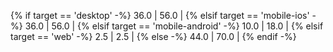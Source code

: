 {% if target == 'desktop' -%}
36.0 | 56.0 |
{% elsif target == 'mobile-ios' -%}
36.0 | 56.0 |
{% elsif target == 'mobile-android' -%}
10.0 | 18.0 |
{% elsif target == 'web' -%}
2.5 | 2.5 |
{% else -%}
44.0 | 70.0 |
{% endif -%}
